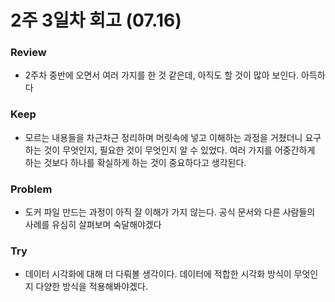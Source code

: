 # 2주 3일차 회고 (07.16)

### Review
- 2주차 중반에 오면서 여러 가지를 한 것 같은데, 아직도 할 것이 많아 보인다. 아득하다

### Keep
- 모르는 내용들을 차근차근 정리하며 머릿속에 넣고 이해하는 과정을 거쳤더니 요구하는 것이 무엇인지, 필요한 것이 무엇인지 알 수 있었다. 여러 가지를 어중간하게 하는 것보다 하나를 확실하게 하는 것이 중요하다고 생각된다.

### Problem
- 도커 파일 만드는 과정이 아직 잘 이해가 가지 않는다. 공식 문서와 다른 사람들의 사례를 유심히 살펴보며 숙달해야겠다

### Try
- 데이터 시각화에 대해 더 다뤄볼 생각이다. 데이터에 적합한 시각화 방식이 무엇인지 다양한 방식을 적용해봐야겠다.
